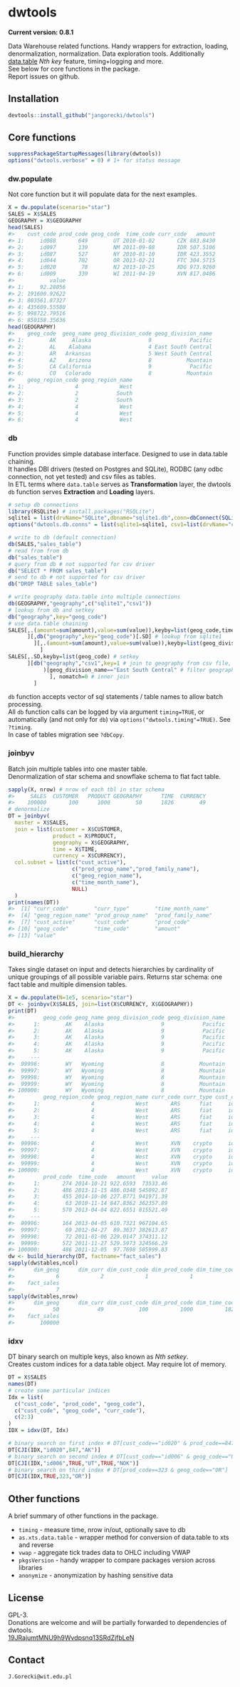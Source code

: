 # dwtools

**Current version: 0.8.1**  

Data Warehouse related functions. Handy wrappers for extraction, loading, denormalization, normalization. Data exploration tools. Additionally [data.table](https://github.com/Rdatatable/data.table) *Nth key* feature, timing+logging and more.  
See below for core functions in the package.  
Report issues on github.

## Installation

```r
devtools::install_github("jangorecki/dwtools")
```

## Core functions

```r
suppressPackageStartupMessages(library(dwtools))
options("dwtools.verbose" = 0) # 1+ for status message
```

### dw.populate
Not core function but it will populate data for the next examples.  

```r
X = dw.populate(scenario="star")
SALES = X$SALES
GEOGRAPHY = X$GEOGRAPHY
head(SALES)
#>    cust_code prod_code geog_code  time_code curr_code   amount
#> 1:     id088       649        UT 2010-01-02       CZK 883.8430
#> 2:     id097       139        NM 2011-09-08       IDR 507.5106
#> 3:     id087       527        NY 2010-01-10       IDR 423.3552
#> 4:     id044       702        OR 2013-02-21       FTC 304.5715
#> 5:     id020        78        NJ 2013-10-25       XDG 973.9260
#> 6:     id009       339        WI 2011-04-19       XVN 817.0486
#>           value
#> 1:     92.28056
#> 2: 191600.92622
#> 3: 803561.87327
#> 4: 435609.55580
#> 5: 998722.79516
#> 6: 850158.35636
head(GEOGRAPHY)
#>    geog_code  geog_name geog_division_code geog_division_name
#> 1:        AK     Alaska                  9            Pacific
#> 2:        AL    Alabama                  4 East South Central
#> 3:        AR   Arkansas                  5 West South Central
#> 4:        AZ    Arizona                  8           Mountain
#> 5:        CA California                  9            Pacific
#> 6:        CO   Colorado                  8           Mountain
#>    geog_region_code geog_region_name
#> 1:                4             West
#> 2:                2            South
#> 3:                2            South
#> 4:                4             West
#> 5:                4             West
#> 6:                4             West
```

### db
Function provides simple database interface. Designed to use in data.table chaining.  
It handles DBI drivers (tested on Postgres and SQLite), RODBC (any odbc connection, not yet tested) and csv files as tables.  
In ETL terms where `data.table` serves as **Transformation** layer, the dwtools `db` function serves **Extraction** and **Loading** layers.  

```r
# setup db connections
library(RSQLite) # install.packages("RSQLite")
sqlite1 = list(drvName="SQLite",dbname="sqlite1.db",conn=dbConnect(SQLite(), dbname="sqlite1.db"))
options("dwtools.db.conns" = list(sqlite1=sqlite1, csv1=list(drvName="csv")))

# write to db (default connection)
db(SALES,"sales_table")
# read from from db
db("sales_table")
# query from db # not supported for csv driver
db("SELECT * FROM sales_table")
# send to db # not supported for csv driver
db("DROP TABLE sales_table")

# write geography data.table into multiple connections
db(GEOGRAPHY,"geography",c("sqlite1","csv1"))
# lookup from db and setkey
db("geography",key="geog_code")
# use data.table chaining
SALES[,.(amount=sum(amount),value=sum(value)),keyby=list(geog_code,time_code) # aggr to geog_code, time_code
      ][,db("geography",key="geog_code")[.SD] # lookup from sqlite1
        ][,.(amount=sum(amount),value=sum(value)),keyby=list(geog_division_name,time_code) # aggr to division_code, time_code
          ]
SALES[,.SD,keyby=list(geog_code) # setkey
      ][db("geography","csv1",key=1 # join to geography from csv file, setkey on first column
           )[geog_division_name=="East South Central" # filter geography to one division_name
             ], nomatch=0 # inner join
        ]
```
`db` function accepts vector of sql statements / table names to allow batch processing.  
All `db` function calls can be logged by via argument `timing=TRUE`, or automatically (and not only for `db`) via `options("dwtools.timing"=TRUE)`. See `?timing`.    
In case of tables migration see `?dbCopy`.

### joinbyv
Batch join multiple tables into one master table.  
Denormalization of star schema and snowflake schema to flat fact table.  

```r
sapply(X, nrow) # nrow of each tbl in star schema
#>     SALES  CUSTOMER   PRODUCT GEOGRAPHY      TIME  CURRENCY 
#>    100000       100      1000        50      1826        49
# denormalize 
DT = joinbyv(
  master = X$SALES,
  join = list(customer = X$CUSTOMER,
              product = X$PRODUCT,
              geography = X$GEOGRAPHY,
              time = X$TIME,
              currency = X$CURRENCY),
  col.subset = list(c("cust_active"),
                    c("prod_group_name","prod_family_name"),
                    c("geog_region_name"),
                    c("time_month_name"),
                    NULL)
  )
print(names(DT))
#>  [1] "curr_code"        "curr_type"        "time_month_name" 
#>  [4] "geog_region_name" "prod_group_name"  "prod_family_name"
#>  [7] "cust_active"      "cust_code"        "prod_code"       
#> [10] "geog_code"        "time_code"        "amount"          
#> [13] "value"
```

### build_hierarchy
Takes single dataset on input and detects hierarchies by cardinality of unique groupings of all possible variable pairs. Returns star schema: one fact table and multiple dimension tables.

```r
X = dw.populate(N=1e5, scenario="star")
DT <- joinbyv(X$SALES, join=list(X$CURRENCY, X$GEOGRAPHY))
print(DT)
#>         geog_code geog_name geog_division_code geog_division_name
#>      1:        AK    Alaska                  9            Pacific
#>      2:        AK    Alaska                  9            Pacific
#>      3:        AK    Alaska                  9            Pacific
#>      4:        AK    Alaska                  9            Pacific
#>      5:        AK    Alaska                  9            Pacific
#>     ---                                                          
#>  99996:        WY   Wyoming                  8           Mountain
#>  99997:        WY   Wyoming                  8           Mountain
#>  99998:        WY   Wyoming                  8           Mountain
#>  99999:        WY   Wyoming                  8           Mountain
#> 100000:        WY   Wyoming                  8           Mountain
#>         geog_region_code geog_region_name curr_code curr_type cust_code
#>      1:                4             West       ARS      fiat     id076
#>      2:                4             West       ARS      fiat     id001
#>      3:                4             West       ARS      fiat     id052
#>      4:                4             West       ARS      fiat     id021
#>      5:                4             West       ARS      fiat     id021
#>     ---                                                                
#>  99996:                4             West       XVN    crypto     id096
#>  99997:                4             West       XVN    crypto     id037
#>  99998:                4             West       XVN    crypto     id039
#>  99999:                4             West       XVN    crypto     id060
#> 100000:                4             West       XVN    crypto     id066
#>         prod_code  time_code   amount     value
#>      1:       274 2014-10-21 922.6593  73533.46
#>      2:       486 2013-11-15 486.0348 545092.87
#>      3:       455 2014-10-06 227.8771 941971.39
#>      4:        63 2010-11-14 847.8362 362357.89
#>      5:       570 2013-04-04 822.6551 815521.49
#>     ---                                        
#>  99996:       164 2013-04-05 610.7321 967104.65
#>  99997:        69 2012-04-27  89.3637 382613.87
#>  99998:        72 2011-01-06 229.0147 374311.12
#>  99999:       572 2011-11-27 529.5973 324566.29
#> 100000:       486 2011-12-05  97.7698 585999.83
dw <- build_hierarchy(DT, factname="fact_sales")
sapply(dw$tables,ncol)
#>      dim_geog      dim_curr dim_cust_code dim_prod_code dim_time_code 
#>             6             2             1             1             1 
#>    fact_sales 
#>             7
sapply(dw$tables,nrow)
#>      dim_geog      dim_curr dim_cust_code dim_prod_code dim_time_code 
#>            50            49           100          1000          1826 
#>    fact_sales 
#>        100000
```

### idxv
DT binary search on multiple keys, also known as *Nth setkey*.  
Creates custom indices for a data.table object. May require lot of memory.  

```r
DT = X$SALES
names(DT)
# create some particular indices
Idx = list(
  c("cust_code", "prod_code", "geog_code"),
  c("cust_code", "geog_code", "curr_code"),
  c(2:3)
)
IDX = idxv(DT, Idx)

# binary search on first index # DT[cust_code=="id020" & prod_code==847 & geog_code=="AK"]
DT[CJI(IDX,"id020",847,"AK")]
# binary search on second index # DT[cust_code=="id006" & geog_code=="UT" & curr_code=="NOK"]
DT[CJI(IDX,"id006",TRUE,"UT",TRUE,"NOK")]
# binary search on third index # DT[prod_code==323 & geog_code=="OR"]
DT[CJI(IDX,TRUE,323,"OR")]
```

## Other functions
A brief summary of other functions in the package.  
* `timing` - measure time, nrow in/out, optionally save to db
* `as.xts.data.table` - wrapper method for conversion of data.table to xts and reverse
* `vwap` - aggregate tick trades data to OHLC including VWAP
* `pkgsVersion` - handy wrapper to compare packages version across libraries
* `anonymize` - anonymization by hashing sensitive data

## License
GPL-3.  
Donations are welcome and will be partially forwarded to dependencies of dwtools.  
[19JRajumtMNU9h9Wvdpsnq13SRdZjfbLeN](https://blockchain.info/address/19JRajumtMNU9h9Wvdpsnq13SRdZjfbLeN)

## Contact
`J.Gorecki@wit.edu.pl`

